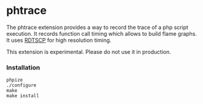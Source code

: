 # phtrace

The phtrace extension provides a way to record the trace of a php script
execution. It records function call timing which allows to build flame graphs.
It uses [RDTSCP](http://www.felixcloutier.com/x86/RDTSCP.html) for high resolution timing.

This extension is experimental. Please do not use it in production.

### Installation

    phpize
    ./configure
    make
    make install
